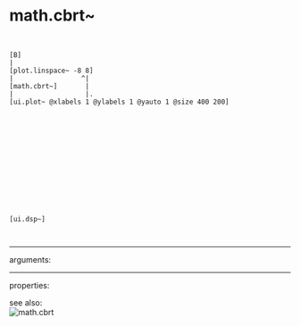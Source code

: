 # math.cbrt~

```


[B]
|
[plot.linspace~ -8 8]
|                 ^|
[math.cbrt~]       |
|                  |.
[ui.plot~ @xlabels 1 @ylabels 1 @yauto 1 @size 400 200]














[ui.dsp~]

            
```
---
arguments:


---
properties:


see also:<br>
![math.cbrt]("img/object_math.cbrt.png")
